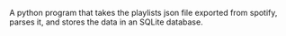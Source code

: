 A python program that takes the playlists json file exported from spotify, parses it, and stores the data in an SQLite database.
